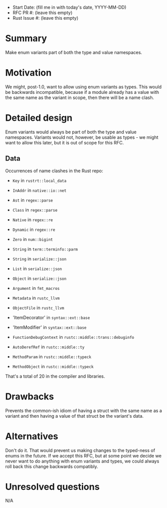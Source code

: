 - Start Date: (fill me in with today's date, YYYY-MM-DD)
- RFC PR #: (leave this empty)
- Rust Issue #: (leave this empty)

# Summary

Make enum variants part of both the type and value namespaces.

# Motivation

We might, post-1.0, want to allow using enum variants as types. This would be
backwards incompatible, because if a module already has a value with the same name
as the variant in scope, then there will be a name clash.

# Detailed design

Enum variants would always be part of both the type and value namespaces.
Variants would not, however, be usable as types - we might want to allow this
later, but it is out of scope for this RFC.

## Data

Occurrences of name clashes in the Rust repo:

* `Key` in `rustrt::local_data`

* `InAddr` in `native::io::net`

* `Ast` in `regex::parse`

* `Class` in `regex::parse`

* `Native` in `regex::re`

* `Dynamic` in `regex::re`

* `Zero` in `num::bigint`

* `String` in `term::terminfo::parm`

* `String` in `serialize::json`

* `List` in `serialize::json`

* `Object` in `serialize::json`

* `Argument` in `fmt_macros`

* `Metadata` in `rustc_llvm`

* `ObjectFile` in `rustc_llvm`

* 'ItemDecorator' in `syntax::ext::base`

* 'ItemModifier' in `syntax::ext::base`

* `FunctionDebugContext` in `rustc::middle::trans::debuginfo`

* `AutoDerefRef` in `rustc::middle::ty`

* `MethodParam` in `rustc::middle::typeck`

* `MethodObject` in `rustc::middle::typeck`

That's a total of 20 in the compiler and libraries.


# Drawbacks

Prevents the common-ish idiom of having a struct with the same name as a variant
and then having a value of that struct be the variant's data.

# Alternatives

Don't do it. That would prevent us making changes to the typed-ness of enums in
the future. If we accept this RFC, but at some point we decide we never want to
do anything with enum variants and types, we could always roll back this change
backwards compatibly.

# Unresolved questions

N/A
